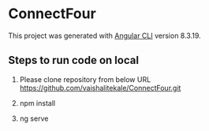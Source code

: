 # ConnectFour

This project was generated with [Angular CLI](https://github.com/angular/angular-cli) version 8.3.19.

## Steps to run code on local

1) Please clone repository from below URL
    https://github.com/vaishalitekale/ConnectFour.git

2) npm install

3) ng serve